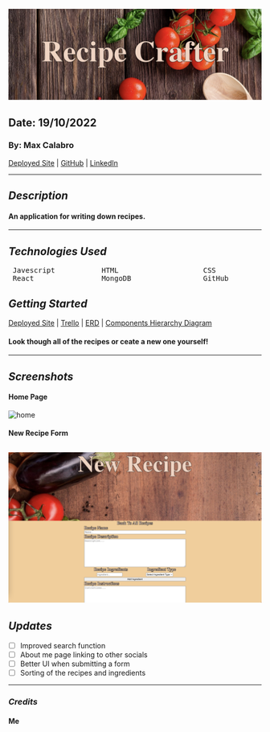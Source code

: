 ![title](client/public/assets/images/TitleScreenShot.png)

## Date: 19/10/2022

### By: Max Calabro

[Deployed Site](https://dashboard.heroku.com/apps/max-recipe-crafter) | [GitHub](https://github.com/max-calabro) | [LinkedIn](https://www.linkedin.com/in/max-calabro/)

---

## **_Description_**

#### An application for writing down recipes.

---

## **_Technologies Used_**

<pre>
 Javescript           HTML                    CSS
 React                MongoDB                 GitHub
</pre>

## **_Getting Started_**

[Deployed Site](https://dashboard.heroku.com/apps/max-recipe-crafter) |
[Trello](https://trello.com/b/NDdOQKbE/recipe-crafter) |
[ERD](images/Recipe-Crafter-ERD.jpg) |
[Components Hierarchy Diagram](images/Recipe-Crafter-Components-Hierarchy-Diagram.jpg)

#### Look though all of the recipes or ceate a new one yourself!

---

## **_Screenshots_**

#### **Home Page**

![home](client/public/assets/images/HomeScreenShot.png)

#### **New Recipe Form**

## ![newRecipe](client/public/assets/images/NewRecipeScreenShot.png)

## **_Updates_**

- [ ] Improved search function
- [ ] About me page linking to other socials
- [ ] Better UI when submitting a form
- [ ] Sorting of the recipes and ingredients

---

### **_Credits_**

#### Me
